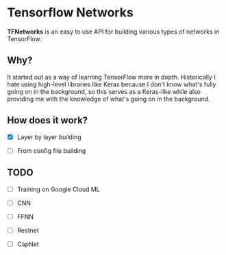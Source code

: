 # Tensorflow Networks
**TFNetworks** is an easy to use API for building various types of networks in TensorFlow.

## Why?
It started out as a way of learning TensorFlow more in depth. Historically I hate using high-level libraries like Keras because I don't know what's fully going on in the background, so this serves as a Keras-like while also providing me with the knowledge of what's going on in the background.

## How does it work?
- [x] Layer by layer building
- [ ] From config file building


## TODO
- [ ] Training on Google Cloud ML
- [ ] CNN
- [ ] FFNN
- [ ] Restnet
- [ ] CapNet

